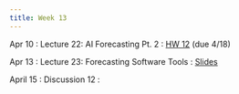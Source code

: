 ```yaml
---
title: Week 13
---
```


Apr 10
: Lecture 22: AI Forecasting Pt. 2
    : [HW 12](http://www.forecastingclass.com/assets/hw12/hw12.pdf) (due 4/18)

Apr 13
: Lecture 23: Forecasting Software Tools
    : [Slides](https://docs.google.com/presentation/d/1kKyNkwHVf2kWaBz7GFVNG-bBuh7aKNjTZe9nfzGPYGw/edit#slide=id.p)

April 15
: Discussion 12
    : 
